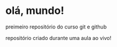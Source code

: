 # olá, mundo!
 preimeiro repositório do curso git e github

repositório criado durante uma aula ao vivo!

